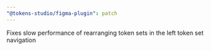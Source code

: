 ```yaml
---
"@tokens-studio/figma-plugin": patch
---
```


Fixes slow performance of rearranging token sets in the left token set navigation
